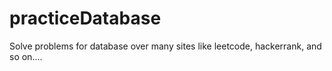 # practiceDatabase
Solve problems for database over many sites like leetcode, hackerrank, and so on....
